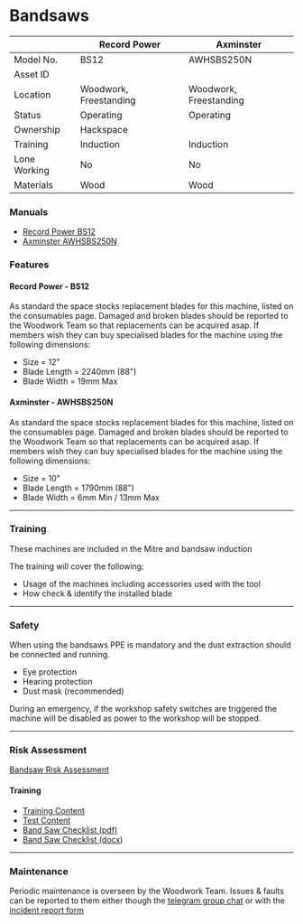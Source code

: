 # Bandsaws

|              | Record Power           | Axminster              |
|--------------|------------------------|------------------------|
| Model No.    | BS12                   | AWHSBS250N             |
| Asset ID     |                        |                        |
| Location     | Woodwork, Freestanding | Woodwork, Freestanding |
| Status       | Operating              | Operating              |
| Ownership    | Hackspace              |                        |
| Training     | Induction              | Induction              |
| Lone Working | No                     | No                     |
| Materials    | Wood                   | Wood                   |

### **Manuals**

* [Record Power BS12](../../../instruction_manuals/bandsaw_green.pdf)
* [Axminster AWHSBS250N](../../../instruction_manuals/bandsaw_red.pdf)

### **Features**

#### Record Power - BS12

As standard the space stocks replacement blades for this machine, listed on the consumables page. Damaged and broken blades should be reported to the Woodwork Team so that replacements can be acquired asap. If members wish they can buy specialised blades for the machine using the following dimensions:

* Size = 12"
* Blade Length = 2240mm (88")
* Blade Width = 19mm Max

#### Axminster - AWHSBS250N

As standard the space stocks replacement blades for this machine, listed on the consumables page. Damaged and broken blades should be reported to the Woodwork Team so that replacements can be acquired asap. If members wish they can buy specialised blades for the machine using the following dimensions:

* Size = 10"
* Blade Length = 1790mm (88")
* Blade Width = 6mm Min / 13mm Max

---

### **Training**

These machines are included in the Mitre and bandsaw induction

The training will cover the following:

* Usage of the machines including accessories used with the tool
* How check & identify the installed blade

---

### **Safety**

When using the bandsaws PPE is mandatory and the dust extraction should be connected and running.

* Eye protection
* Hearing protection
* Dust mask (recommended)

During an emergency, if the workshop safety switches are triggered the machine will be disabled as power to the workshop will be stopped.

---

### **Risk Assessment**

[Bandsaw Risk Assessment](https://docs.google.com/document/d/1XamNWhlXafMzea9VrnyEexjN7GmRunrqYpK8ltzWuMQ/edit?usp=sharing)

#### Training

-	[Training Content](../Training/BandSaw.md)
-	[Test Content](../Training/BandSaw.md)
-	[Band Saw Checklist (pdf)](../Inductions/BandSaw.pdf)
-	[Band Saw Checklist (docx)](../Inductions/BandSaw.docx)
---

### **Maintenance**

Periodic maintenance is overseen by the Woodwork Team. Issues & faults can be reported to them either though the [telegram group chat](https://t.me/+aFvdg_9Dw40wZjdk) or with the [incident report form](https://docs.google.com/forms/d/e/1FAIpQLSfHgKsPGOFf4fvv3Wand08_tUnRL_41TppAhGNYD6posPPlTQ/viewform?usp=sharing)
